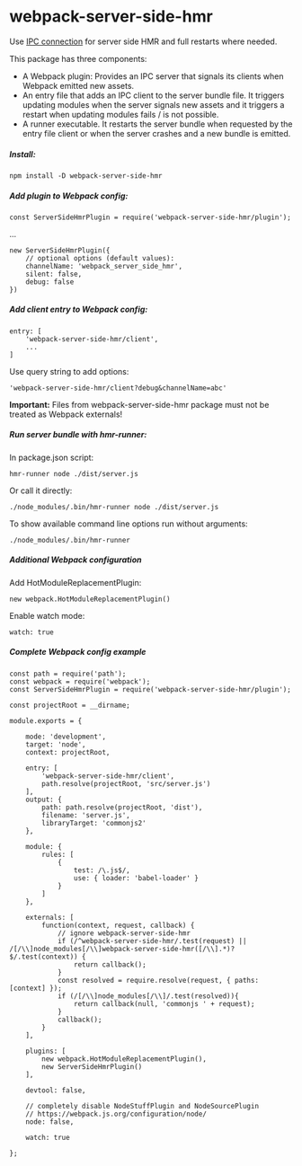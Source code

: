 # webpack-server-side-hmr

Use [IPC connection](https://nodejs.org/api/net.html#net_ipc_support) for server side HMR
and full restarts where needed.

This package has three components:
- A Webpack plugin: Provides an IPC server that signals its clients when Webpack emitted new assets.
- An entry file that adds an IPC client to the server bundle file. It triggers updating modules when
  the server signals new assets and it triggers a restart when updating modules fails / is not
  possible.
- A runner executable. It restarts the server bundle when requested by the entry file client or when
  the server crashes and a new bundle is emitted.

##### Install:

    npm install -D webpack-server-side-hmr

##### Add plugin to Webpack config:

    const ServerSideHmrPlugin = require('webpack-server-side-hmr/plugin');

...

    new ServerSideHmrPlugin({
        // optional options (default values):
        channelName: 'webpack_server_side_hmr',
        silent: false,
        debug: false
    })

##### Add client entry to Webpack config:

    entry: [
        'webpack-server-side-hmr/client',
        ...
    ]
    
Use query string to add options:
    
    'webpack-server-side-hmr/client?debug&channelName=abc'

**Important:** Files from webpack-server-side-hmr package must not be treated as Webpack externals!

##### Run server bundle with hmr-runner:

In package.json script:
    
    hmr-runner node ./dist/server.js
    
Or call it directly:
    
    ./node_modules/.bin/hmr-runner node ./dist/server.js
    
To show available command line options run without arguments:
    
    ./node_modules/.bin/hmr-runner
    
##### Additional Webpack configuration

Add HotModuleReplacementPlugin:

    new webpack.HotModuleReplacementPlugin()

Enable watch mode:

    watch: true
    
##### Complete Webpack config example

    const path = require('path');
    const webpack = require('webpack');
    const ServerSideHmrPlugin = require('webpack-server-side-hmr/plugin');
    
    const projectRoot = __dirname;
    
    module.exports = {
    
        mode: 'development',
        target: 'node',
        context: projectRoot,
    
        entry: [
            'webpack-server-side-hmr/client',
            path.resolve(projectRoot, 'src/server.js')
        ],
        output: {
            path: path.resolve(projectRoot, 'dist'),
            filename: 'server.js',
            libraryTarget: 'commonjs2'
        },
    
        module: {
            rules: [
                {
                    test: /\.js$/,
                    use: { loader: 'babel-loader' }
                }
            ]
        },
    
        externals: [
            function(context, request, callback) {
                // ignore webpack-server-side-hmr
                if (/^webpack-server-side-hmr/.test(request) || /[/\\]node_modules[/\\]webpack-server-side-hmr([/\\].*)?$/.test(context)) {
                    return callback();
                }
                const resolved = require.resolve(request, { paths: [context] });
                if (/[/\\]node_modules[/\\]/.test(resolved)){
                    return callback(null, 'commonjs ' + request);
                }
                callback();
            }
        ],
    
        plugins: [
            new webpack.HotModuleReplacementPlugin(),
            new ServerSideHmrPlugin()
        ],
    
        devtool: false,
    
        // completely disable NodeStuffPlugin and NodeSourcePlugin
        // https://webpack.js.org/configuration/node/
        node: false,
    
        watch: true
    
    };
    